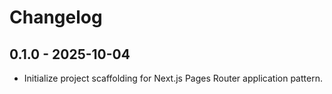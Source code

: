 # Changelog

## 0.1.0 - 2025-10-04
- Initialize project scaffolding for Next.js Pages Router application pattern.
